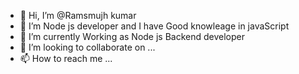 - 👋 Hi, I’m @Ramsmujh kumar
- 👀 I’m Node js developer and I have Good knowleage in javaScript
- 🌱 I’m currently Working as Node js Backend developer
- 💞️ I’m looking to collaborate on ...
- 📫 How to reach me ...

<!---
Ramsmujh111/Ramsmujh111 is a ✨ special ✨ repository because its `README.md` (this file) appears on your GitHub profile.
You can click the Preview link to take a look at your changes.
--->
